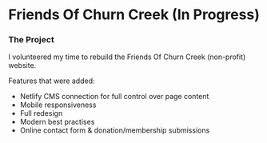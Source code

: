 # Friends Of Churn Creek (In Progress)

<!-- ## Checkout The Live Project: [HERE!](https://photosnap-tc.netlify.app/) -->

<!-- ## Table of contents

- [Overview](#overview)
  - [The Project](#the-challenge)
  - [Screenshot](#screenshot)
  - [Links](#links)
- [My process](#my-process)
  - [Built with](#built-with)
  - [What I learned](#what-i-learned)
  - [Continued development](#continued-development)
  - [Useful resources](#useful-resources)
- [Author](#author)
- [Acknowledgments](#acknowledgments)

## Overview -->

### The Project

I volunteered my time to rebuild the Friends Of Churn Creek (non-profit) website.

Features that were added:

- Netlify CMS connection for full control over page content
- Mobile responsiveness
- Full redesign
- Modern best practises
- Online contact form & donation/membership submissions

<!-- 
## Screenshots
### Desktop Version

<img src="./screenshots/desktop.png" width="400" />

### Tablet Version

<img src="./screenshots/tablet.png" width="400" />

### Mobile Version

<img src="./screenshots/mobile.png" width="200"/> -->
<!-- 
### Links

- Live Site URL: [Netlify](https://photosnap-tc.netlify.app/)

## My process

### Built with

- Flexbox
- CSS Grid
- Mobile-first workflow
- [Next.js](https://nextjs.org/) - React framework
- [Node.js](https://nodejs.org/en/) - JS Runtime
- [Tailwind CSS](https://tailwindcss.com/) - CSS Framework

### What I learned

#### Building a JSON Data file from scratch

```json
{ "title": "The Mountains", "images": { "desktop":
"./assets/stories/desktop/mountains.jpg", "mobile":
"./assets/stories/mobile/mountains.jpg", "tablet":
"./assets/stories/tablet/mountains.jpg" }, "date": "April 16th 2020",
"photographer": "John Appleseed", "isHomepage": true, "id": 2 },
```

#### Using the Fill CSS property to fill a SVG

```css
#tw:hover {
  fill: url(#gradientTW);
}
```

#### Using Map and Filter together to populate cards using the JSON data

```js
{
  storiesItemsData
    .filter((media) => !media.isHomepage && !media.isMainCard)
    .map((media) => (
      <StoriesCards
        title={media.title}
        mobile={media.images.mobile}
        desktop={media.images.desktop}
        tablet={media.images.tablet}
        date={media.date}
        photographer={media.photographer}
        key={media.id}
      />
    ));
}
```

#### Using state to toggle between classes for tailwind styling and displaying text

```js
const [isActive, setActive] = useState(false);

const toggleClass = () => {
  setActive(!isActive);
```

### Continued development

I would like to learn more about working with JSON data in React & NextJS projects. I would also like to gain more experience creating reusable components.

### Useful resources

- [Grid Template Cols - TailwindCSS](https://tailwindcss.com/docs/grid-template-columns) - This helped me with creating the layouts to ensure they were responsive and taking up their required space. Tailwind has really great documentation that makes using their framework a breeze.

- [Kevin Powell - Are you writing responsive CSS the wrong way?](https://www.youtube.com/watch?v=0ohtVzCSHqs) - This is an amazing video that really helped me understand that less is more when working with CSS and responsiveness.

## Author

- Website - [Tyrell Curry](https://www.tyrellcurry.io)
- Frontend Mentor - [LinkedIn](https://www.linkedin.com/in/tyrellcurry/)
- Twitter - [@Tyrell_io](https://twitter.com/Tyrell_io)

## Acknowledgments

Special thanks to [Rodderick Garland](https://github.com/zencoder24) for collaborating on the project. -->